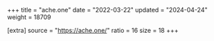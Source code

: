 +++
title = "ache.one"
date = "2022-03-22"
updated = "2024-04-24"
weight = 18709

[extra]
source = "https://ache.one/"
ratio = 16
size = 18
+++
